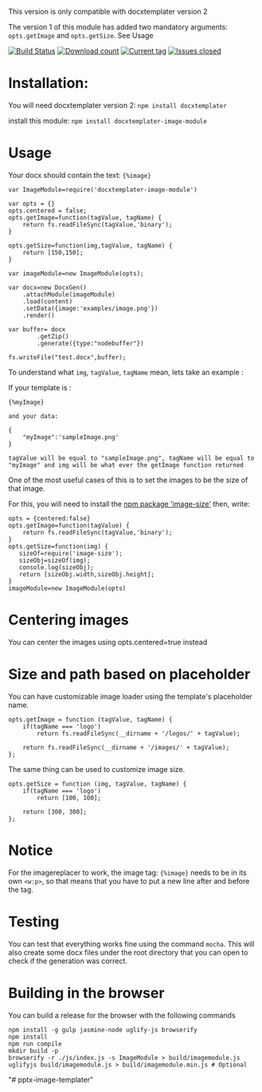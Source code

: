 This version is only compatible with docxtemplater version 2

The version 1 of this module has added two mandatory arguments: `opts.getImage` and `opts.getSize`. See Usage

[![Build Status](https://travis-ci.org/open-xml-templating/docxtemplater-image-module.svg?branch=master&style=flat)](https://travis-ci.org/open-xml-templating/docxtemplater-image-module) [![Download count](http://img.shields.io/npm/dm/docxtemplater-image-module.svg?style=flat)](https://www.npmjs.org/package/docxtemplater-image-module) [![Current tag](http://img.shields.io/npm/v/docxtemplater-image-module.svg?style=flat)](https://www.npmjs.org/package/docxtemplater-image-module) [![Issues closed](http://issuestats.com/github/open-xml-templating/docxtemplater-image-module/badge/issue?style=flat)](http://issuestats.com/github/open-xml-templating/docxtemplater-image-module)

Installation:
=============

You will need docxtemplater version 2: `npm install docxtemplater`

install this module: `npm install docxtemplater-image-module`

Usage
=====

Your docx should contain the text: `{%image}`

```
var ImageModule=require('docxtemplater-image-module')

var opts = {}
opts.centered = false;
opts.getImage=function(tagValue, tagName) {
    return fs.readFileSync(tagValue,'binary');
}

opts.getSize=function(img,tagValue, tagName) {
    return [150,150];
}

var imageModule=new ImageModule(opts);

var docx=new DocxGen()
    .attachModule(imageModule)
    .load(content)
    .setData({image:'examples/image.png'})
    .render()

var buffer= docx
        .getZip()
        .generate({type:"nodebuffer"})

fs.writeFile("test.docx",buffer);
```

To understand what `img`, `tagValue`, `tagName` mean, lets take an example :

If your template is :

```
{%myImage}

and your data:

{
    "myImage":'sampleImage.png'
}

tagValue will be equal to "sampleImage.png", tagName will be equal to "myImage" and img will be what ever the getImage function returned
```

One of the most useful cases of this is to set the images to be the size of that image.

For this, you will need to install the [npm package 'image-size'](https://www.npmjs.com/package/image-size) then, write:

```
opts = {centered:false}
opts.getImage=function(tagValue) {
    return fs.readFileSync(tagValue,'binary');
}
opts.getSize=function(img) {
   sizeOf=require('image-size');
   sizeObj=sizeOf(img);
   console.log(sizeObj);
   return [sizeObj.width,sizeObj.height];
}
imageModule=new ImageModule(opts)
```

Centering images
================

You can center the images using opts.centered=true instead

Size and path based on placeholder
==================================

You can have customizable image loader using the template's placeholder name.

```
opts.getImage = function (tagValue, tagName) {
    if(tagName === 'logo')
        return fs.readFileSync(__dirname + '/logos/' + tagValue);

    return fs.readFileSync(__dirname + '/images/' + tagValue);
};
```

The same thing can be used to customize image size.

```
opts.getSize = function (img, tagValue, tagName) {
    if(tagName === 'logo')
        return [100, 100];

    return [300, 300];
};
```

Notice
======

For the imagereplacer to work, the image tag: `{%image}` needs to be in its own `<w:p>`, so that means that you have to put a new line after and before the tag.

Testing
=======

You can test that everything works fine using the command `mocha`. This will also create some docx files under the root directory that you can open to check if the generation was correct.

Building in the browser
=======================

You can build a release for the browser with the following commands

```
npm install -g gulp jasmine-node uglify-js browserify
npm install
npm run compile
mkdir build -p
browserify -r ./js/index.js -s ImageModule > build/imagemodule.js
uglifyjs build/imagemodule.js > build/imagemodule.min.js # Optional
```
"# pptx-image-templater" 
